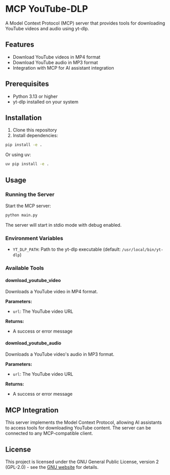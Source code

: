 # MCP YouTube-DLP

A Model Context Protocol (MCP) server that provides tools for downloading YouTube videos and audio using yt-dlp.

## Features

- Download YouTube videos in MP4 format
- Download YouTube audio in MP3 format
- Integration with MCP for AI assistant integration

## Prerequisites

- Python 3.13 or higher
- yt-dlp installed on your system

## Installation

1. Clone this repository
2. Install dependencies:

```bash
pip install -e .
```

Or using uv:

```bash
uv pip install -e .
```

## Usage

### Running the Server

Start the MCP server:

```bash
python main.py
```

The server will start in stdio mode with debug enabled.

### Environment Variables

- `YT_DLP_PATH`: Path to the yt-dlp executable (default: `/usr/local/bin/yt-dlp`)

### Available Tools

#### download_youtube_video

Downloads a YouTube video in MP4 format.

**Parameters:**
- `url`: The YouTube video URL

**Returns:**
- A success or error message

#### download_youtube_audio

Downloads a YouTube video's audio in MP3 format.

**Parameters:**
- `url`: The YouTube video URL

**Returns:**
- A success or error message

## MCP Integration

This server implements the Model Context Protocol, allowing AI assistants to access tools for downloading YouTube content. The server can be connected to any MCP-compatible client.

## License

This project is licensed under the GNU General Public License, version 2 (GPL-2.0) - see the [GNU website](https://www.gnu.org/licenses/old-licenses/gpl-2.0.html) for details.